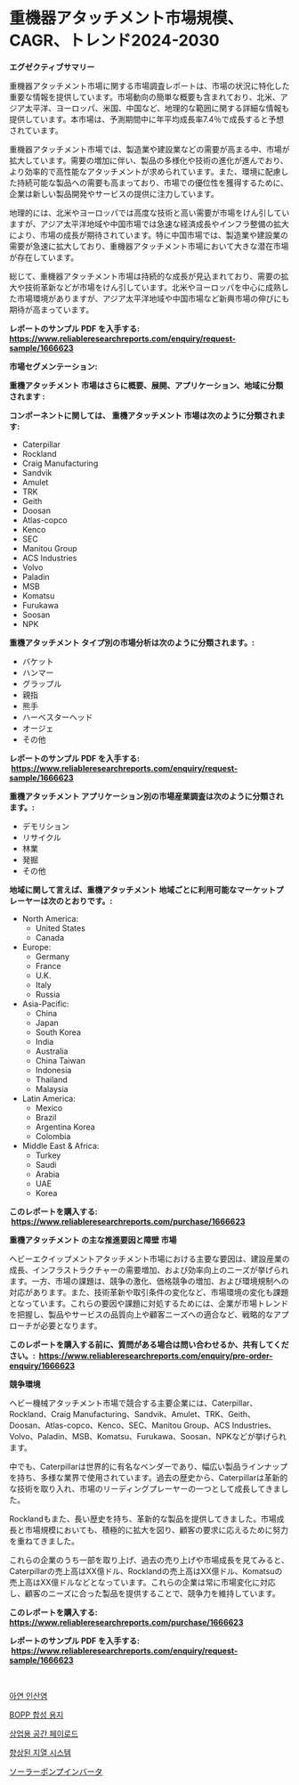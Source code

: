 <p><h1>重機器アタッチメント市場規模、CAGR、トレンド2024-2030</h1></p><p><strong>エグゼクティブサマリー</strong></p>
<p><p>重機器アタッチメント市場に関する市場調査レポートは、市場の状況に特化した重要な情報を提供しています。市場動向の簡単な概要も含まれており、北米、アジア太平洋、ヨーロッパ、米国、中国など、地理的な範囲に関する詳細な情報も提供しています。本市場は、予測期間中に年平均成長率7.4％で成長すると予想されています。</p><p>重機器アタッチメント市場では、製造業や建設業などの需要が高まる中、市場が拡大しています。需要の増加に伴い、製品の多様化や技術の進化が進んでおり、より効率的で高性能なアタッチメントが求められています。また、環境に配慮した持続可能な製品への需要も高まっており、市場での優位性を獲得するために、企業は新しい製品開発やサービスの提供に注力しています。</p><p>地理的には、北米やヨーロッパでは高度な技術と高い需要が市場をけん引していますが、アジア太平洋地域や中国市場では急速な経済成長やインフラ整備の拡大により、市場の成長が期待されています。特に中国市場では、製造業や建設業の需要が急速に拡大しており、重機器アタッチメント市場において大きな潜在市場が存在しています。</p><p>総じて、重機器アタッチメント市場は持続的な成長が見込まれており、需要の拡大や技術革新などが市場をけん引しています。北米やヨーロッパを中心に成熟した市場環境がありますが、アジア太平洋地域や中国市場など新興市場の伸びにも期待が高まっています。</p></p>
<p><strong>レポートのサンプル PDF を入手する: <a href="https://www.reliableresearchreports.com/enquiry/request-sample/1666623">https://www.reliableresearchreports.com/enquiry/request-sample/1666623</a></strong></p>
<p><strong>市場セグメンテーション:</strong></p>
<p><strong> 重機アタッチメント 市場はさらに概要、展開、アプリケーション、地域に分類されます :</strong></p>
<p><strong>コンポーネントに関しては、 重機アタッチメント 市場は次のように分類されます: &nbsp;</strong></p>
<p><ul><li>Caterpillar</li><li>Rockland</li><li>Craig Manufacturing</li><li>Sandvik</li><li>Amulet</li><li>TRK</li><li>Geith</li><li>Doosan</li><li>Atlas-copco</li><li>Kenco</li><li>SEC</li><li>Manitou Group</li><li>ACS Industries</li><li>Volvo</li><li>Paladin</li><li>MSB</li><li>Komatsu</li><li>Furukawa</li><li>Soosan</li><li>NPK</li></ul></p>
<p><strong> 重機アタッチメント タイプ別の市場分析は次のように分類されます。:</strong></p>
<p><ul><li>バケット</li><li>ハンマー</li><li>グラップル</li><li>親指</li><li>熊手</li><li>ハーベスターヘッド</li><li>オージェ</li><li>その他</li></ul></p>
<p><strong>レポートのサンプル PDF を入手する: &nbsp;<a href="https://www.reliableresearchreports.com/enquiry/request-sample/1666623">https://www.reliableresearchreports.com/enquiry/request-sample/1666623</a></strong></p>
<p><strong> 重機アタッチメント アプリケーション別の市場産業調査は次のように分類されます。:</strong></p>
<p><ul><li>デモリション</li><li>リサイクル</li><li>林業</li><li>発掘</li><li>その他</li></ul></p>
<p><strong>地域に関して言えば、重機アタッチメント 地域ごとに利用可能なマーケットプレーヤーは次のとおりです。:</strong></p>
<p><ul>
    <li>
        North America:
        <ul>
            <li>United States</li>
            <li>Canada</li>
        </ul>
    </li>
    <li>
        Europe:
        <ul>
            <li>Germany</li>
            <li>France</li>
            <li>U.K.</li>
            <li>Italy</li>
            <li>Russia</li>
        </ul>
    </li>
    <li>
        Asia-Pacific:
        <ul>
            <li>China</li>
            <li>Japan</li>
            <li>South Korea</li>
            <li>India</li>
            <li>Australia</li>
            <li>China Taiwan</li>
            <li>Indonesia</li>
            <li>Thailand</li>
            <li>Malaysia</li>
        </ul>
    </li>
    <li>
        Latin America:
        <ul>
            <li>Mexico</li>
            <li>Brazil</li>
            <li>Argentina Korea</li>
            <li>Colombia</li>
        </ul>
    </li>
    <li>
        Middle East & Africa:
        <ul>
            <li>Turkey</li>
            <li>Saudi</li>
            <li>Arabia</li>
            <li>UAE</li>
            <li>Korea</li>
        </ul>
    </li>
    </ul></p>
<p><strong>このレポートを購入する: &nbsp;<a href="https://www.reliableresearchreports.com/purchase/1666623">https://www.reliableresearchreports.com/purchase/1666623</a></strong></p>
<p><strong>重機アタッチメント の主な推進要因と障壁 市場</strong></p>
<p><p>ヘビーエクイップメントアタッチメント市場における主要な要因は、建設産業の成長、インフラストラクチャーの需要増加、および効率向上のニーズが挙げられます。一方、市場の課題は、競争の激化、価格競争の増加、および環境規制への対応があります。また、技術革新や取引条件の変化など、市場環境の変化も課題となっています。これらの要因や課題に対処するためには、企業が市場トレンドを把握し、製品やサービスの品質向上や顧客ニーズへの適合など、戦略的なアプローチが必要となります。</p></p>
<p><strong>このレポートを購入する前に、質問がある場合は問い合わせるか、共有してください。:&nbsp; <a href="https://www.reliableresearchreports.com/enquiry/pre-order-enquiry/1666623">https://www.reliableresearchreports.com/enquiry/pre-order-enquiry/1666623</a></strong></p>
<p><strong>競争環境</strong></p>
<p><p>ヘビー機械アタッチメント市場で競合する主要企業には、Caterpillar、Rockland、Craig Manufacturing、Sandvik、Amulet、TRK、Geith、Doosan、Atlas-copco、Kenco、SEC、Manitou Group、ACS Industries、Volvo、Paladin、MSB、Komatsu、Furukawa、Soosan、NPKなどが挙げられます。</p><p>中でも、Caterpillarは世界的に有名なベンダーであり、幅広い製品ラインナップを持ち、多様な業界で使用されています。過去の歴史から、Caterpillarは革新的な技術を取り入れ、市場のリーディングプレーヤーの一つとして成長してきました。</p><p>Rocklandもまた、長い歴史を持ち、革新的な製品を提供してきました。市場成長と市場規模においても、積極的に拡大を図り、顧客の要求に応えるために努力を重ねてきました。</p><p>これらの企業のうち一部を取り上げ、過去の売り上げや市場成長を見てみると、Caterpillarの売上高はXX億ドル、Rocklandの売上高はXX億ドル、Komatsuの売上高はXX億ドルなどとなっています。これらの企業は常に市場変化に対応し、顧客のニーズに合った製品を提供することで、競争力を維持しています。</p></p>
<p><strong>このレポートを購入する: &nbsp; <a href="https://www.reliableresearchreports.com/purchase/1666623">https://www.reliableresearchreports.com/purchase/1666623</a></strong></p>
<p><strong>レポートのサンプル PDF を入手する: &nbsp;<a href="https://www.reliableresearchreports.com/enquiry/request-sample/1666623">https://www.reliableresearchreports.com/enquiry/request-sample/1666623</a></strong><strong></strong></p>
<p>&nbsp;</p>
<p><p><a href="https://medium.com/@lizaheller2023/%EC%95%84%EC%97%B0-%EC%9D%B8%EC%82%B0%EC%97%BC-%EC%8B%9C%EC%9E%A5-%EC%A0%90%EC%9C%A0%EC%9C%A8-%EB%B3%80%ED%99%94-%EB%B0%8F-%EC%8B%9C%EC%9E%A5-%EC%84%B1%EC%9E%A5-%EC%B6%94%EC%9D%B4-2024-2031-fabcef6f36c1">아연 인산염</a></p><p><a href="https://medium.com/@mayekuhic00/bopp-%ED%95%A9%EC%84%B1%EC%A7%80-%EC%8B%9C%EC%9E%A5-%EC%8B%9C%EC%9E%A5-cagr-%EC%8B%9C%EC%9E%A5-%ED%8A%B8%EB%A0%8C%EB%93%9C-%EB%B0%8F-%EC%84%B1%EC%9E%A5-%EC%A0%84%EB%9E%B5%EC%97%90-%EB%8C%80%ED%95%9C-%ED%86%B5%EC%B0%B0%EB%A0%A5-89e210ec9dda">BOPP 합성 용지</a></p><p><a href="https://github.com/wallacBahrtyinger567686/Market-Research-Report-List-1/blob/main/821727213170.md">상업용 공간 페이로드</a></p><p><a href="https://github.com/WilburKihn5676/Market-Research-Report-List-1/blob/main/560118313169.md">향상된 지열 시스템</a></p><p><a href="https://medium.com/@marcosoenrt565736/%E5%A4%AA%E9%99%BD%E5%85%89%E3%83%9D%E3%83%B3%E3%83%97%E3%82%A4%E3%83%B3%E3%83%90%E3%83%BC%E3%82%BF%E3%83%BC%E3%83%9E%E3%83%BC%E3%82%B1%E3%83%83%E3%83%88-%E7%AB%B6%E4%BA%89%E5%88%86%E6%9E%90-%E5%B8%82%E5%A0%B4%E5%8B%95%E5%90%91%E3%81%8A%E3%82%88%E3%81%B32031%E5%B9%B4%E3%81%BE%E3%81%A7%E3%81%AE%E4%BA%88%E6%B8%AC-a9bf284d8c0a">ソーラーポンプインバータ</a></p></p>